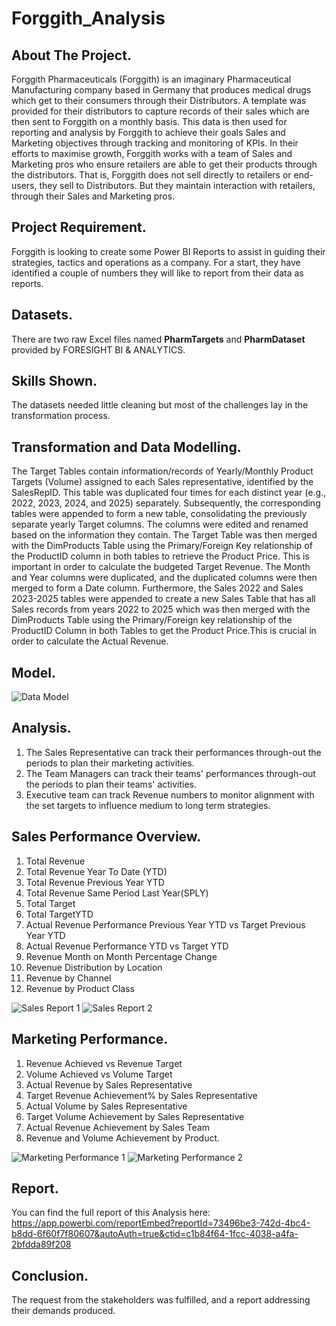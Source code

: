  # Forggith_Analysis

## About The Project.
Forggith Pharmaceuticals (Forggith) is an imaginary Pharmaceutical Manufacturing company based in Germany that produces medical drugs which get to their consumers through their Distributors. A template was provided for their distributors to capture records of their sales which are then sent to Forggith on a monthly basis. This data is then used for reporting and analysis by Forggith to achieve their goals Sales and Marketing objectives through tracking and monitoring of KPIs. In their efforts to maximise growth, Forggith works with a team of Sales and Marketing pros who ensure retailers are able to get their products through the distributors. That is, Forggith does not sell directly to retailers or end-users, they sell to Distributors. But they maintain interaction with retailers, through their Sales and Marketing pros.

## Project Requirement.
Forggith is looking to create some Power BI Reports to assist in guiding their strategies, tactics and operations as a company. For a start, they have identified a couple of numbers they will like to report from their data as reports.

## Datasets. 
There are two raw Excel files named **PharmTargets** and **PharmDataset** provided by FORESIGHT BI & ANALYTICS.

## Skills Shown.
The datasets needed little cleaning but most of the challenges lay in the transformation process.

## Transformation and Data Modelling.
The Target Tables contain information/records of Yearly/Monthly Product Targets (Volume) assigned to each Sales representative, identified by the SalesRepID. This table was duplicated four times for each distinct year (e.g., 2022, 2023, 2024, and 2025) separately. Subsequently, the corresponding tables were appended to form a new table, consolidating the previously separate yearly Target columns. The columns were edited and renamed based on the information they contain.
The Target Table was then merged with the DimProducts Table using the Primary/Foreign Key relationship of the ProductID column in both tables to retrieve the Product Price. This is important in order to calculate the budgeted Target Revenue. The Month and Year columns were duplicated, and the duplicated columns were then merged to form a Date column. Furthermore, the Sales 2022 and Sales 2023-2025 tables were appended to create a new Sales Table that has all Sales records from years 2022 to 2025 which was then merged with the DimProducts Table using the Primary/Foreign key relationship of the ProductID Column in both Tables to get the Product Price.This is crucial in order to calculate the Actual Revenue.

## Model.
![Data Model](https://github.com/Ikumoluyi-Taiwo/PortfolioProjects/assets/139241043/652cdd03-141c-4cd8-bef9-3f9c80ef7579)

## Analysis.
1. The Sales Representative can track their performances through-out the periods to plan their marketing activities.
2. The Team Managers can track their teams' performances through-out the periods to plan their teams' activities.
3. Executive team can track Revenue numbers to monitor alignment with the set targets to influence medium to long term strategies.

## Sales Performance Overview.
1. Total  Revenue
2. Total Revenue Year To Date (YTD)
3. Total Revenue Previous Year YTD
4. Total Revenue Same Period Last Year(SPLY)
5. Total Target
6. Total TargetYTD
7. Actual Revenue Performance Previous Year YTD vs Target Previous Year YTD
8. Actual Revenue Performance YTD vs Target YTD
9. Revenue Month on Month Percentage Change
10. Revenue Distribution by Location
11. Revenue by Channel
12. Revenue by Product Class

![Sales Report 1](https://github.com/Ikumoluyi-Taiwo/PortfolioProjects/assets/139241043/bb5c4cea-ef6e-4d0f-9d2c-a59b76e4d3f1)
![Sales Report 2](https://github.com/Ikumoluyi-Taiwo/PortfolioProjects/assets/139241043/ffe6775b-0fa2-4568-8ce1-73aaf3132432)

## Marketing Performance.
1. Revenue Achieved vs Revenue Target
2. Volume Achieved vs Volume Target
3. Actual Revenue by Sales Representative
4. Target Revenue Achievement% by Sales Representative
5. Actual Volume by Sales Representative
6. Target Volume Achievement by Sales Representative
7. Actual Revenue Achievement by Sales Team
8. Revenue and Volume Achievement by Product.

![Marketing Performance 1](https://github.com/Ikumoluyi-Taiwo/PortfolioProjects/assets/139241043/418b3eab-5631-4bb8-a50e-241e351b45d7)
![Marketing Performance 2](https://github.com/Ikumoluyi-Taiwo/PortfolioProjects/assets/139241043/33e462b0-8480-4062-9524-8a522dce951e)

## Report.
You can find the full report of this Analysis here: https://app.powerbi.com/reportEmbed?reportId=73496be3-742d-4bc4-b8dd-6f60f7f80607&autoAuth=true&ctid=c1b84f64-1fcc-4038-a4fa-2bfdda89f208

## Conclusion.
The request from the stakeholders was fulfilled, and a report addressing their demands produced. 






